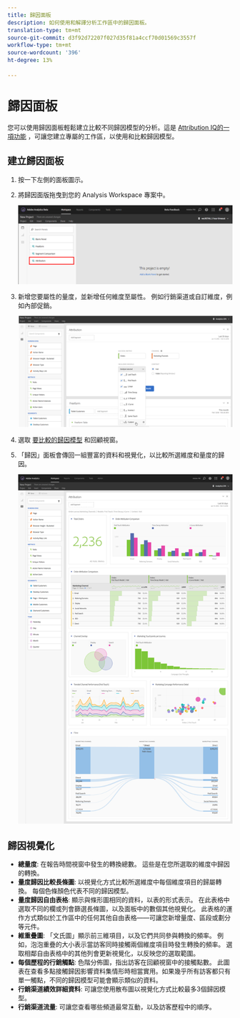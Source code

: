 ```yaml
---
title: 歸因面板
description: 如何使用和解譯分析工作區中的歸因面板。
translation-type: tm+mt
source-git-commit: d3f92d72207f027d35f81a4ccf70d01569c3557f
workflow-type: tm+mt
source-wordcount: '396'
ht-degree: 13%

---
```



# 歸因面板

您可以使用歸因面板輕鬆建立比較不同歸因模型的分析。這是 [Attribution IQ的一項功能](../attribution/overview.md) ，可讓您建立專屬的工作區，以使用和比較歸因模型。

## 建立歸因面板

1. 按一下左側的面板圖示。
1. 將歸因面版拖曳到您的 Analysis Workspace 專案中。

   ![全新歸因面板](assets/Attribution_Panel_1.png)

1. 新增您要屬性的量度，並新增任何維度至屬性。 例如行銷渠道或自訂維度，例如內部促銷。

   ![選取維度和量度](assets/attribution_panel2.png)

1. 選取 [要比較的歸因模型](../attribution/models.md) 和回顧視窗。

1. 「歸因」面板會傳回一組豐富的資料和視覺化，以比較所選維度和量度的歸因。

   ![歸因視覺化](assets/attr_panel_vizs.png)

## 歸因視覺化

* **總量度**: 在報告時間視窗中發生的轉換總數。 這些是在您所選取的維度中歸因的轉換。
* **量度歸因比較長條圖**: 以視覺化方式比較所選維度中每個維度項目的歸屬轉換。 每個色條顏色代表不同的歸因模型。
* **量度歸因自由表格**: 顯示與條形圖相同的資料，以表的形式表示。 在此表格中選取不同的欄或列會篩選長條圖，以及面板中的數個其他視覺化。 此表格的運作方式類似於工作區中的任何其他自由表格——可讓您新增量度、區段或劃分等元件。
* **維重疊圖**: 「文氏圖」顯示前三維項目，以及它們共同參與轉換的頻率。 例如，泡泡重疊的大小表示當訪客同時接觸兩個維度項目時發生轉換的頻率。 選取相鄰自由表格中的其他列會更新視覺化，以反映您的選取範圍。
* **每個歷程的行銷觸點**: 色階分佈圖，指出訪客在回顧視窗中的接觸點數。 此圖表在查看多點接觸歸因影響資料集情形時相當實用。如果幾乎所有訪客都只有單一觸點，不同的歸因模型可能會顯示類似的資料。
* **行銷渠道績效詳細資料**: 可讓您使用散布圖以視覺化方式比較最多3個歸因模型。
* **行銷渠道流量**: 可讓您查看哪些頻道最常互動，以及訪客歷程中的順序。
